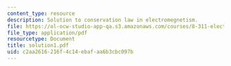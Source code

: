 ```yaml
---
content_type: resource
description: Solution to conservation law in electromegnetism.
file: https://ol-ocw-studio-app-qa.s3.amazonaws.com/courses/8-311-electromagnetic-theory-spring-2004/c2aa2616216f4c14ebafaa6b3cbc097b_solution1.pdf
file_type: application/pdf
resourcetype: Document
title: solution1.pdf
uid: c2aa2616-216f-4c14-ebaf-aa6b3cbc097b
---
```

